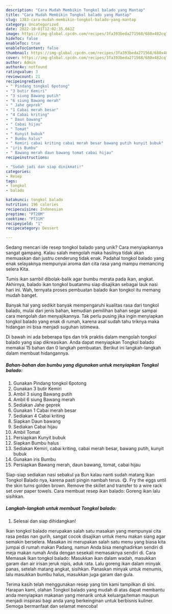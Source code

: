 ```yaml
---
description: "Cara Mudah Membikin Tongkol balado yang Mantap"
title: "Cara Mudah Membikin Tongkol balado yang Mantap"
slug: 1383-cara-mudah-membikin-tongkol-balado-yang-mantap
category: Uncategorized
date: 2022-10-01T12:02:35.661Z
image: https://img-global.cpcdn.com/recipes/3fa393beda271568/680x482cq70/tongkol-balado-foto-resep-utama.jpg
hideToc: false
enableToc: true
enableTocContent: false
thumbnail: https://img-global.cpcdn.com/recipes/3fa393beda271568/680x482cq70/tongkol-balado-foto-resep-utama.jpg
cover: https://img-global.cpcdn.com/recipes/3fa393beda271568/680x482cq70/tongkol-balado-foto-resep-utama.jpg
author: Admin
authorAv: notfound
ratingvalue: 3
reviewcount: 21
recipeingredient:
- " Pindang tongkol 6potong"
- "3 butir Kemiri"
- "3 siung Bawang putih"
- "6 siung Bawang merah"
- " Jahe geprek"
- "1 Cabai merah besar"
- "4 Cabai kriting"
- " Daun bawang"
- " Cabai hijau"
- " Tomat"
- " Kunyit bubuk"
- " Bumbu halus"
- " Kemiri cabai kriting cabai merah besar bawang putih kunyit bubuk"
- "iris Bumbu"
- " Bawang merah daun bawang tomat cabai hijau"
recipeinstructions:

- "Sudah jadi dan siap dinikmati!"
categories:
- Resep
tags:
- tongkol
- balado

katakunci: tongkol balado 
nutrition: 196 calories
recipecuisine: Indonesian
preptime: "PT20M"
cooktime: "PT31M"
recipeyield: "1"
recipecategory: Dessert

---
```





Sedang mencari ide resep tongkol balado yang unik? Cara menyiapkannya sangat gampang. Kalau salah mengolah maka hasilnya tidak akan memuaskan dan justru cenderung tidak enak. Padahal tongkol balado yang enak selayaknya mempunyai aroma dan cita rasa yang mampu memancing selera Kita.





Tumis ikan sambil dibolak-balik agar bumbu merata pada ikan, angkat. Akhirnya, balado ikan tongkol buatanmu siap disajikan sebagai lauk nasi hari ini. Wah, ternyata proses pembuatan balado ikan tongkol itu memang mudah banget.

Banyak hal yang sedikit banyak mempengaruhi kualitas rasa dari tongkol balado, mulai dari jenis bahan, kemudian pemilihan bahan segar sampai cara mengolah dan menyajikannya. Tak perlu pusing jika ingin menyiapkan tongkol balado yang enak di rumah, karena asal sudah tahu triknya maka hidangan ini bisa menjadi suguhan istimewa.






Di bawah ini ada beberapa tips dan trik praktis dalam mengolah tongkol balado yang siap dikreasikan. Anda dapat menyiapkan Tongkol balado memakai 15 bahan dan 0 langkah pembuatan. Berikut ini langkah-langkah dalam membuat hidangannya.

<!--inarticleads1-->

##### Bahan-bahan dan bumbu yang digunakan untuk menyiapkan Tongkol balado:

1. Gunakan  Pindang tongkol 6potong
1. Gunakan 3 butir Kemiri
1. Ambil 3 siung Bawang putih
1. Ambil 6 siung Bawang merah
1. Sediakan  Jahe geprek
1. Gunakan 1 Cabai merah besar
1. Sediakan 4 Cabai kriting
1. Siapkan  Daun bawang
1. Sediakan  Cabai hijau
1. Ambil  Tomat
1. Persiapkan  Kunyit bubuk
1. Siapkan  Bumbu halus
1. Sediakan  Kemiri, cabai kriting, cabai merah besar, bawang putih, kunyit bubuk
1. Gunakan iris Bumbu
1. Persiapkan  Bawang merah, daun bawang, tomat, cabai hijau


Siap-siap sediakan nasi sebakul ya Bun kalau nanti sudah matang Ikan Tongkol Balado nya, karena pasti pingin nambah terus. 😋. Fry the eggs until the skin turns golden brown. Remove the skillet and transfer to a wire rack set over paper towels. Cara membuat resep ikan balado: Goreng ikan lalu sisihkan. 

<!--inarticleads2-->

##### Langkah-langkah untuk membuat Tongkol balado:


1. Selesai dan siap dihidangkan!

Ikan tongkol balado merupakan salah satu masakan yang mempunyai cita rasa pedas nan gurih, sangat cocok disajikan untuk menu makan siang agar semakin berselera. Masakan ini merupakan salah satu menu yang biasa kita jumpai di rumah makan Padang, namun Anda bisa menghadirkan sendiri di meja makan rumah Anda dengan sesekali memasaknya sendiri di. Cara Memasak Ikan tongkol balado: Masukkan ikan dalam wadah, masukkan garam dan air irisan jeruk nipis, aduk rata. Lalu goreng ikan dalam minyak panas, setelah matang angkat, sisihkan. Panaskan minyak untuk menumis, lalu masukkan bumbu halus, masukkan juga garam dan gula. 

Terima kasih telah menggunakan resep yang tim kami tampilkan di sini. Harapan kami, olahan Tongkol balado yang mudah di atas dapat membantu anda menyiapkan makanan yang menarik untuk keluarga/teman maupun menjadi inspirasi bagi anda yang berkeinginan untuk berbisnis kuliner. Semoga bermanfaat dan selamat mencoba!
